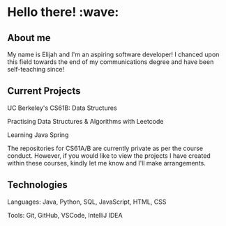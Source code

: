 <h1>Hello there! :wave: </h1>

<section>
  <h2>About me</h2>
  <p> My name is Elijah and I'm an aspiring software developer! I chanced upon this field towards the end of my communications degree and have been self-teaching since! </p>
 </section>
  
 <section>
  <h2>Current Projects</h2>
  <p>UC Berkeley's CS61B: Data Structures</p>
  <p>Practising Data Structures & Algorithms with Leetcode</p>
  <p>Learning Java Spring</p>
  <p>The repositories for CS61A/B are currently private as per the course conduct. However, if you would like to view the projects I have created within these courses, kindly let me know and I'll make arrangements.</p>
 </section>

 <section>
  <h2>Technologies</h2>
  <p>Languages: Java, Python, SQL, JavaScript, HTML, CSS</p>
  <p>Tools: Git, GitHub, VSCode, IntelliJ IDEA</p>
 </section>
  

  
<!--
**ElijahQuiazon/ElijahQuiazon** is a ✨ _special_ ✨ repository because its `README.md` (this file) appears on your GitHub profile.

Here are some ideas to get you started:

- 🔭 I’m currently working on ...
- 🌱 I’m currently learning ...
- 👯 I’m looking to collaborate on ...
- 🤔 I’m looking for help with ...
- 💬 Ask me about ...
- 📫 How to reach me: ...
- 😄 Pronouns: ...
- ⚡ Fun fact: ...
-->

